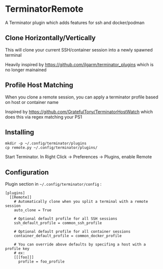 # TerminatorRemote

A Terminator plugin which adds features for ssh and docker/podman

## Clone Horizontally/Vertically

This will clone your current SSH/container session into a newly spawned terminal

Heavily inspired by https://github.com/ilgarm/terminator_plugins which is
no longer mainained

## Profile Host Matching

When you clone a remote session, you can apply a terminator profile based on host or container name

Inspired by https://github.com/GratefulTony/TerminatorHostWatch which does this via regex matching your PS1

## Installing
```shell
mkdir -p ~/.config/terminator/plugins
cp remote.py ~/.config/terminator/plugins/
```

Start Terminator. In Right Click -> Preferences -> Plugins, enable Remote

## Configuration

Plugin section in `~/.config/terminator/config` :
```
[plugins]
  [[Remote]]
    # Automatically clone when you split a terminal with a remote session
    auto_clone = True

    # Optional default profile for all SSH sessions
    ssh_default_profile = common_ssh_profile

    # Optional default profile for all container sessions
    container_default_profile = common_docker_profile

    # You can override above defaults by specifing a host with a profile key
    # ex:
    [[[foo]]]
      profile = foo_profile
```
